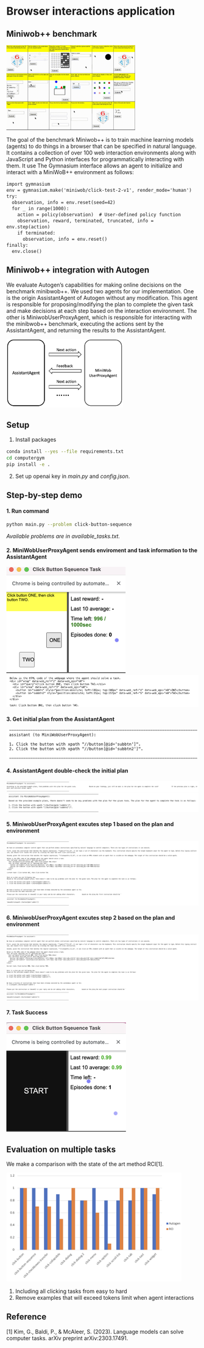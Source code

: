 # Browser interactions application

## Miniwob++ benchmark

<img src="artifacts/showcase.gif" alt="image-20230530212605407" style="zoom: 35%;" />

The goal of the benchmark Miniwob++ is to train machine learning models (agents) to do things in a browser that can be specified in natural language. It contains a collection of over 100 web interaction environments along with JavaScript and Python interfaces for programmatically interacting with them. It use The Gymnasium interface allows an agent to initialize and interact with a MiniWoB++ environment as follows:
```
import gymnasium
env = gymnasium.make('miniwob/click-test-2-v1', render_mode='human')
try:
  observation, info = env.reset(seed=42)
  for _ in range(1000):
    action = policy(observation)  # User-defined policy function
    observation, reward, terminated, truncated, info = env.step(action)
    if terminated:
      observation, info = env.reset()
finally:
  env.close()
```

## Miniwob++ integration with Autogen
We evaluate Autogen’s capabilities for making online decisions on the benchmark minibwob++. We used two agents for our implementation. One is the origin AssistantAgent of Autogen without any modification. This agent is responsible for proposing/modifying the plan to complete the given task and make decisions at each step based on the interaction environment. The other is MiniwobUserProxyAgent, which is responsible for interacting with the minibwob++ benchmark, executing the actions sent by the AssistantAgent, and returning the results to the AssistantAgent. 

<img src="artifacts/imp.png" alt="image-20230530212605407" style="zoom: 30%;" />

## Setup

1. Install packages
```sh
conda install --yes --file requirements.txt 
cd computergym
pip install -e .
```

2. Set up openai key in *main.py* and *config.json*.  


## Step-by-step demo

#### 1. Run command 

```sh
python main.py --problem click-button-sequence
```

*Available problems are in available_tasks.txt.*

#### 2. MiniWobUserProxyAgent sends enviroment and task information to the AssistantAgent

<img src="artifacts/initial_env.png" alt="image-20230530212605407" style="zoom: 50%;" />

<img src="artifacts/initial_information.png" alt="image-20230530212605407" style="zoom: 80%;" />

#### 3. Get initial plan from the AssistantAgent
![](artifacts/initial_plan.png)

#### 4. AssistantAgent double-check the initial plan
![](artifacts/self_cri.png)
![](artifacts/self_cri2.png)

#### 5. MiniwobUserProxyAgent excutes step 1 based on the plan and environment
<img src="artifacts/step1.png" alt="image-20230530212605407" style="zoom: 60%;" />

#### 6. MiniwobUserProxyAgent excutes step 2 based on the plan and environment
<img src="artifacts/step2.png" alt="image-20230530212605407" style="zoom: 60%;" />

#### 7. Task Success

<img src="artifacts/success.png" alt="image-20230530212605407" style="zoom: 50%;" />

## Evaluation on multiple tasks

We make a comparison with the state of the art method RCI[1].  

<img src="artifacts/result.png" alt="image-20230530212605407" style="zoom: 45%;" />


1. Including all clicking tasks from easy to hard
2. Remove examples that will exceed tokens limit when agent interactions


## Reference

[1] Kim, G., Baldi, P., & McAleer, S. (2023). Language models can solve computer tasks. arXiv preprint arXiv:2303.17491.

